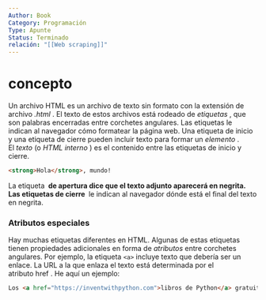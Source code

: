 ```yaml
---
Author: Book
Category: Programación
Type: Apunte
Status: Terminado
relación: "[[Web scraping]]"
---
```

# concepto

Un archivo HTML es un archivo de texto sin formato con la extensión de archivo _.html_ . El texto de estos archivos está rodeado de _etiquetas_ , que son palabras encerradas entre corchetes angulares. Las etiquetas le indican al navegador cómo formatear la página web. Una etiqueta de inicio y una etiqueta de cierre pueden incluir texto para formar un _elemento_ . El _texto_ (o _HTML interno_ ) es el contenido entre las etiquetas de inicio y cierre.

```html
<strong>Hola</strong>, mundo!
```

La etiqueta <strong> de apertura dice que el texto adjunto aparecerá en negrita. Las etiquetas de cierre </strong> le indican al navegador dónde está el final del texto en negrita.

### Atributos especiales

Hay muchas etiquetas diferentes en HTML. Algunas de estas etiquetas tienen propiedades adicionales en forma de _atributos_ entre corchetes angulares. Por ejemplo, la etiqueta `<a>` incluye texto que debería ser un enlace. La URL a la que enlaza el texto está determinada por el atributo href . He aquí un ejemplo:

```html
Los <a href="https://inventwithpython.com">libros de Python</a> gratuitos de Al.
```

